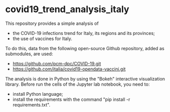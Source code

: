 # covid19_trend_analysis_italy
This repository provides a simple analysis of 
- the COVID-19 infections trend for Italy, its regions and its provinces;
- the use of vaccines for Italy.

To do this, data from the following open-source Github repository, added as submodules, are used:
- https://github.com/pcm-dpc/COVID-19.git
- https://github.com/italia/covid19-opendata-vaccini.git

The analysis is done in Python by using the "Bokeh" interactive visualization library.
Before run the cells of the Jupyter lab notebook, you need to:

- install Python language;
- install the requirements with the command "pip install -r requirements.txt".
